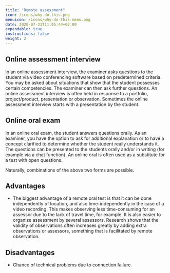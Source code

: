 ```yaml
---
title: "Remote assessment"
icon: /icons/why-do-this.png
menuicon: /icons/why-do-this-menu.png
date: 2020-07-31T11:05:44+02:00
expandable: true
instructions: false
weight: 2
---
```


## Online assessment interview

In an online assessment interview, the examiner asks questions to the student via video conferencing software based on predetermined criteria. You may be asked about situations that show that the student possesses certain competencies. The examiner can then ask further questions. An online assessment interview is often held in response to a portfolio, project/product, presentation or observation. Sometimes the online assessment interview starts with a presentation by the student.

## Online oral exam

In an online oral exam, the student answers questions orally. As an examiner, you have the option to ask for additional explanation or to have a concept clarified to determine whether the student really understands it. The questions can be presented to the students orally and/or in writing (for example via a chat function). An online oral is often used as a substitute for a test with open questions.

Naturally, combinations of the above two forms are possible.

## Advantages

* The biggest advantage of a remote oral test is that it can be done independently of location, and also time-independently in the case of a video recording. This makes observing less time-consuming for an assessor due to the lack of travel time, for example. It is also easier to organize assessment by several assessors. Research shows that the validity of observations often increases greatly by adding extra observations or assessors, something that is facilitated by remote observation.

## Disadvantages

* Chance of technical problems due to connection failure.
